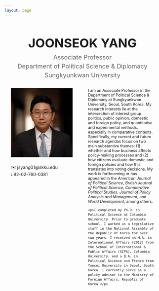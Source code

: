 ```yaml
---
layout: page
---
```


<div style="text-align: center; margin-bottom: 30px; margin-top: 20px;">
<h1 style="font-size: 40px; margin-bottom: 10px;">JOONSEOK YANG</h1>
<div style="font-size: 20px; color: #666;">
<p style="margin: 5px 0;">Associate Professor</p>
<p style="margin: 5px 0;">Department of Political Science & Diplomacy</p>
<p style="margin: 5px 0;">Sungkyunkwan University</p>
</div>
</div>

<div style="display: flex; gap: 50px; max-width: 1500px; margin: 0 auto; padding: 0 20px;">
  <div style="flex: 0 0 200px;">
    <img src="assets/img/profile.jpg" alt="Joonseok Yang" style="width: 100%; margin-bottom: 20px;">
    <p style="margin: 0;">✉️ jsyang01@skku.edu</p>
    <p style="margin: 0;">📞 82-02-760-0381</p>
  </div>
  
  <div style="flex: 1; font-size: 0.9em; margin: 0; padding: 0;">
    <p style="margin-top: 0;">I am an Associate Professor in the Department of Political Science & Diplomacy at Sungkyunkwan University, Seoul, South Korea. My research interests lie at the intersection of interest group politics, public opinion, domestic and foreign policy, and quantitative and experimental methods, especially in comparative contexts. Specifically, my current and future research agendas focus on two main substantive themes: (1) whether and how business affects policy-making processes and (2) how citizens evaluate domestic and foreign policies and how this translates into voting decisions. My work is forthcoming or has appeared in the <em>American Journal of Political Science</em>, <em>British Journal of Political Science</em>, <em>Comparative Political Studies</em>, <em>Journal of Policy Analysis and Management</em>, and <em>World Development</em>, among others.</p>

    <p>I completed my Ph.D. in Political Science at Columbia University. Prior to graduate school, I worked as a legislative staff in the National Assembly of the Republic of Korea for over two years. I received an M.A. in International Affairs (2012) from the School of International & Public Affairs (SIPA), Columbia University, and a B.A. in Political Science and French from Yonsei University in Seoul, South Korea. I currently serve as a policy advisor to the Ministry of Foreign Affairs, Republic of Korea.</p>
  </div>
</div>
